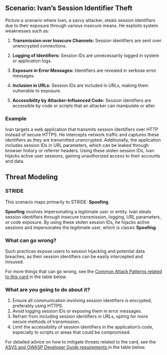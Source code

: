 ## Scenario: Ivan’s Session Identifier Theft

Picture a scenario where Ivan, a savvy attacker, steals session identifiers due to their exposure through various insecure means. He exploits system weaknesses such as:

1. **Transmission over Insecure Channels:** Session identifiers are sent over unencrypted connections.

2. **Logging of Identifiers:** Session IDs are unnecessarily logged in system or application logs.

3. **Exposure in Error Messages:** Identifiers are revealed in verbose error messages.

4. **Inclusion in URLs:** Session IDs are included in URLs, making them vulnerable to exposure.

5. **Accessibility by Attacker-Influenced Code:** Session identifiers are accessible by code or scripts that an attacker can manipulate or alter.

### Example

Ivan targets a web application that transmits session identifiers over HTTP instead of secure HTTPS. He intercepts network traffic and captures these identifiers as they are transmitted unencrypted. Additionally, the application includes session IDs in URL parameters, which can be leaked through browser history or referrer headers. Using these stolen session IDs, Ivan hijacks active user sessions, gaining unauthorized access to their accounts and data.

## Threat Modeling

### STRIDE

This scenario maps primarily to STRIDE: **Spoofing**.

**Spoofing** involves impersonating a legitimate user or entity.
Ivan steals session identifiers through insecure transmission, logging, URL parameters, or code exposure.
By using these stolen session IDs, he hijacks active sessions and impersonates the legitimate user, which is classic **Spoofing**.

### What can go wrong?

Such practices expose users to session hijacking and potential data breaches, as their session identifiers can be easily intercepted and misused.

For more things that can go wrong, see the [Common Attack Patterns related to this card](#mapping 'Common Attack Patterns related to this card [internal]') in the table below.

### What are you going to do about it?

1. Ensure all communication involving session identifiers is encrypted, preferably using HTTPS.
2. Avoid logging session IDs or exposing them in error messages.
3. Refrain from including session identifiers in URLs, opting for more secure methods of transmission.
4. Limit the accessibility of session identifiers in the application’s code, especially to scripts or areas that could be compromised.

For detailed advice on how to mitigate threats related to the card, see the [ASVS and OWASP Developer Guide requirements ](#mapping 'ASVS and OWASP Developer Guide requirements [internal]') in the table below.
